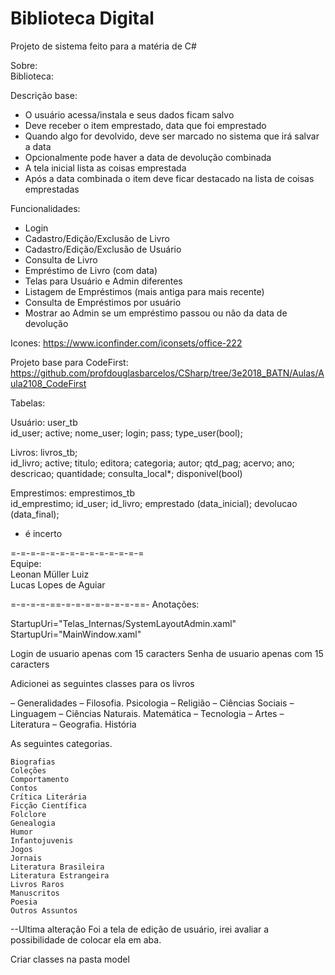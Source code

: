 ﻿# Biblioteca Digital
Projeto de sistema feito para a matéria de C#

Sobre:		
Biblioteca:

Descrição base:
- O usuário acessa/instala e seus dados ficam salvo 
- Deve receber o item emprestado, data que foi emprestado
- Quando algo for devolvido, deve ser marcado no sistema que irá salvar a data
- Opcionalmente pode haver a data de devolução combinada
- A tela inicial lista as coisas emprestada
- Após a data combinada o item deve ficar destacado na lista de coisas emprestadas

Funcionalidades:
- Login
- Cadastro/Edição/Exclusão de Livro
- Cadastro/Edição/Exclusão de Usuário
- Consulta de Livro
- Empréstimo de Livro (com data)
- Telas para Usuário e Admin diferentes
- Listagem de Empréstimos (mais antiga para mais recente)
- Consulta de Empréstimos por usuário
- Mostrar ao Admin se um empréstimo passou ou não da data de devolução

Icones:
https://www.iconfinder.com/iconsets/office-222

Projeto base para CodeFirst:
https://github.com/profdouglasbarcelos/CSharp/tree/3e2018_BATN/Aulas/Aula2108_CodeFirst

Tabelas:    

Usuário: user_tb    
id_user;
active;
nome_user;
login;
pass;
type_user(bool);
    
Livros: livros_tb;   
id_livro;
active;
titulo;
editora;
categoria;
autor;
qtd_pag;
acervo;
ano;
descricao;
quantidade;
consulta_local*;
disponivel(bool)
    
Emprestimos:  emprestimos_tb        
id_emprestimo;
id_user;
id_livro;
emprestado (data_inicial);
devolucao (data_final);


* é incerto

=-=-=-=-=-=-=-=-=-=-=-=-=-=         
Equipe:   
Leonan Müller Luiz    
Lucas Lopes de Aguiar

=-=-=-=-==-=-=-=-=-=-=-=-==-
Anotações:

StartupUri="Telas_Internas/SystemLayoutAdmin.xaml"
StartupUri="MainWindow.xaml"


Login de usuario apenas com 15 caracters
Senha de usuario apenas com 15 caracters


Adicionei as seguintes classes para os livros

 – Generalidades 
 – Filosofia. Psicologia 
 – Religião 
 – Ciências Sociais 
 – Linguagem 
 – Ciências Naturais. Matemática 
 – Tecnologia 
 – Artes 
 – Literatura 
 – Geografia. História 
 
 
 As seguintes categorias.
 
 
    Biografias
    Coleções
    Comportamento
    Contos
    Crítica Literária
    Ficção Científica
    Folclore
    Genealogia
    Humor
    Infantojuvenis
    Jogos
    Jornais
    Literatura Brasileira
    Literatura Estrangeira
    Livros Raros
    Manuscritos
    Poesia
    Outros Assuntos
    
   --Ultima alteração
   Foi a tela de edição de usuário, irei avaliar a possibilidade de colocar ela em aba.
   
   
   Criar classes na pasta model
